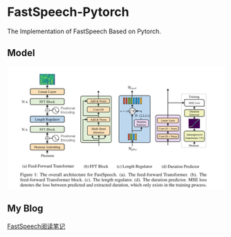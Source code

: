 # FastSpeech-Pytorch
The Implementation of FastSpeech Based on Pytorch.

## Model
<div align="center">
<img src="img/model.png" width="600px" heigth="100px">
</div>

## My Blog
[FastSpeech阅读笔记](https://zhuanlan.zhihu.com/p/67325775)
